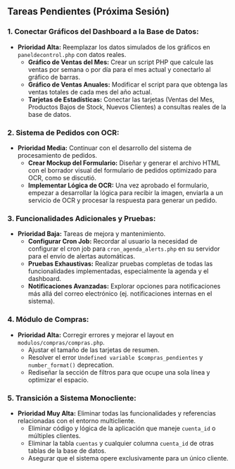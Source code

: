 ## Tareas Pendientes (Próxima Sesión)

### 1. Conectar Gráficos del Dashboard a la Base de Datos:
- **Prioridad Alta:** Reemplazar los datos simulados de los gráficos en `paneldecontrol.php` con datos reales.
  - **Gráfico de Ventas del Mes:** Crear un script PHP que calcule las ventas por semana o por día para el mes actual y conectarlo al gráfico de barras.
  - **Gráfico de Ventas Anuales:** Modificar el script para que obtenga las ventas totales de cada mes del año actual.
  - **Tarjetas de Estadísticas:** Conectar las tarjetas (Ventas del Mes, Productos Bajos de Stock, Nuevos Clientes) a consultas reales de la base de datos.

### 2. Sistema de Pedidos con OCR:
- **Prioridad Media:** Continuar con el desarrollo del sistema de procesamiento de pedidos.
  - **Crear Mockup del Formulario:** Diseñar y generar el archivo HTML con el borrador visual del formulario de pedidos optimizado para OCR, como se discutió.
  - **Implementar Lógica de OCR:** Una vez aprobado el formulario, empezar a desarrollar la lógica para recibir la imagen, enviarla a un servicio de OCR y procesar la respuesta para generar un pedido.

### 3. Funcionalidades Adicionales y Pruebas:
- **Prioridad Baja:** Tareas de mejora y mantenimiento.
  - **Configurar Cron Job:** Recordar al usuario la necesidad de configurar el cron job para `cron_agenda_alerts.php` en su servidor para el envío de alertas automáticas.
  - **Pruebas Exhaustivas:** Realizar pruebas completas de todas las funcionalidades implementadas, especialmente la agenda y el dashboard.
  - **Notificaciones Avanzadas:** Explorar opciones para notificaciones más allá del correo electrónico (ej. notificaciones internas en el sistema).

### 4. Módulo de Compras:
- **Prioridad Alta:** Corregir errores y mejorar el layout en `modulos/compras/compras.php`.
  - Ajustar el tamaño de las tarjetas de resumen.
  - Resolver el error `Undefined variable $compras_pendientes` y `number_format()` deprecation.
  - Rediseñar la sección de filtros para que ocupe una sola línea y optimizar el espacio.

### 5. Transición a Sistema Monocliente:

- **Prioridad Muy Alta:** Eliminar todas las funcionalidades y referencias relacionadas con el entorno multicliente.
  - Eliminar código y lógica de la aplicación que maneje `cuenta_id` o múltiples clientes.
  - Eliminar la tabla `cuentas` y cualquier columna `cuenta_id` de otras tablas de la base de datos.
  - Asegurar que el sistema opere exclusivamente para un único cliente.
